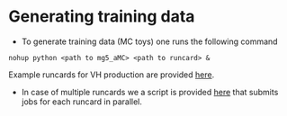 # Generating training data

* To generate training data (MC toys) one runs the following command

```
nohup python <path to mg5_aMC> <path to runcard> &
```
Example runcards for VH production are provided [here](https://github.com/LHCfitNikhef/ML4EFT/tree/classifier_quad/code/cluster/event_generation/mg5_runcards).

* In case of multiple runcards we a script is provided [here](https://github.com/LHCfitNikhef/ML4EFT/tree/classifier_quad/code/cluster/event_generation/generate_events.sh) that submits jobs for each runcard in parallel.
